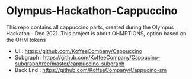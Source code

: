 # Olympus-Hackathon-Cappuccino
This repo contains all cappuccino parts, created during the Olympus Hackaton - Dec 2021.
This project is about OHMPTIONS, option based on the OHM tokens

- UI : https://github.com/KoffeeCompany/Cappuccino
- Subgraph : https://github.com/KoffeeCompany/Cappucino-subgraph/tree/master/cappuccino-subgraph
- Back End : https://github.com/KoffeeCompany/Cappucino-sm

